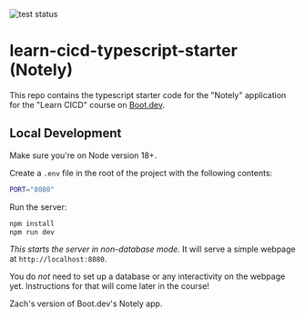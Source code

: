 ![test status](https://github.com/ZachDicker/learn-cicd-typescript-starter/actions/workflows/ci.yml/badge.svg)

# learn-cicd-typescript-starter (Notely)

This repo contains the typescript starter code for the "Notely" application for the "Learn CICD" course on [Boot.dev](https://boot.dev).

## Local Development

Make sure you're on Node version 18+.

Create a `.env` file in the root of the project with the following contents:

```bash
PORT="8080"
```

Run the server:

```bash
npm install
npm run dev
```

_This starts the server in non-database mode._ It will serve a simple webpage at `http://localhost:8080`.

You do _not_ need to set up a database or any interactivity on the webpage yet. Instructions for that will come later in the course!

Zach's version of Boot.dev's Notely app.